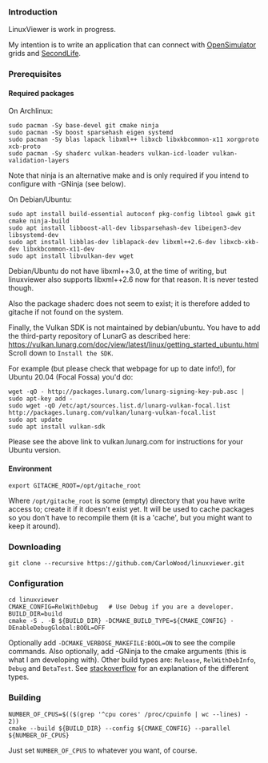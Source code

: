 ### Introduction ###

LinuxViewer is work in progress.

My intention is to write an application that can connect
with [OpenSimulator](http://opensimulator.org/) grids and [SecondLife](https://secondlife.com/).

### Prerequisites ###

#### Required packages ####

 On Archlinux:

    sudo pacman -Sy base-devel git cmake ninja
    sudo pacman -Sy boost sparsehash eigen systemd
    sudo pacman -Sy blas lapack libxml++ libxcb libxkbcommon-x11 xorgproto xcb-proto
    sudo pacman -Sy shaderc vulkan-headers vulkan-icd-loader vulkan-validation-layers

 Note that ninja is an alternative make and is only required if you intend to
 configure with -GNinja (see below).

 On Debian/Ubuntu:

    sudo apt install build-essential autoconf pkg-config libtool gawk git cmake ninja-build
    sudo apt install libboost-all-dev libsparsehash-dev libeigen3-dev libsystemd-dev
    sudo apt install libblas-dev liblapack-dev libxml++2.6-dev libxcb-xkb-dev libxkbcommon-x11-dev
    sudo apt install libvulkan-dev wget

 Debian/Ubuntu do not have libxml++3.0, at the time of writing, but linuxviewer also supports
 libxml++2.6 now for that reason. It is never tested though.

 Also the package shaderc does not seem to exist; it is therefore added to gitache if
 not found on the system.

 Finally, the Vulkan SDK is not maintained by debian/ubuntu. You have to add the third-party
 repository of LunarG as described here:
 https://vulkan.lunarg.com/doc/view/latest/linux/getting_started_ubuntu.html
 Scroll down to `Install the SDK`.

 For example (but please check that webpage for up to date info!), for Ubuntu 20.04 (Focal Fossa) you'd do:

    wget -qO - http://packages.lunarg.com/lunarg-signing-key-pub.asc | sudo apt-key add -
    sudo wget -qO /etc/apt/sources.list.d/lunarg-vulkan-focal.list http://packages.lunarg.com/vulkan/lunarg-vulkan-focal.list
    sudo apt update
    sudo apt install vulkan-sdk

 Please see the above link to vulkan.lunarg.com for instructions for your Ubuntu version.

#### Environment ####

    export GITACHE_ROOT=/opt/gitache_root

Where `/opt/gitache_root` is some (empty) directory that you
have write access to; create it if it doesn't exist yet.
It will be used to cache packages so you don't have to recompile
them (it is a 'cache', but you might want to keep it around).

### Downloading ###

    git clone --recursive https://github.com/CarloWood/linuxviewer.git

### Configuration ###

    cd linuxviewer
    CMAKE_CONFIG=RelWithDebug   # Use Debug if you are a developer.
    BUILD_DIR=build
    cmake -S . -B ${BUILD_DIR} -DCMAKE_BUILD_TYPE=${CMAKE_CONFIG} -DEnableDebugGlobal:BOOL=OFF
    
Optionally add `-DCMAKE_VERBOSE_MAKEFILE:BOOL=ON` to see the compile commands.
Also optionally, add -GNinja to the cmake arguments (this is what I am developing with).
Other build types are: `Release`, `RelWithDebInfo`, `Debug` and `BetaTest`.
See [stackoverflow](https://stackoverflow.com/a/59314670/1487069) for an explanation
of the different types.

### Building ###

    NUMBER_OF_CPUS=$(($(grep '^cpu cores' /proc/cpuinfo | wc --lines) - 2))
    cmake --build ${BUILD_DIR} --config ${CMAKE_CONFIG} --parallel ${NUMBER_OF_CPUS}

Just set `NUMBER_OF_CPUS` to whatever you want, of course.
